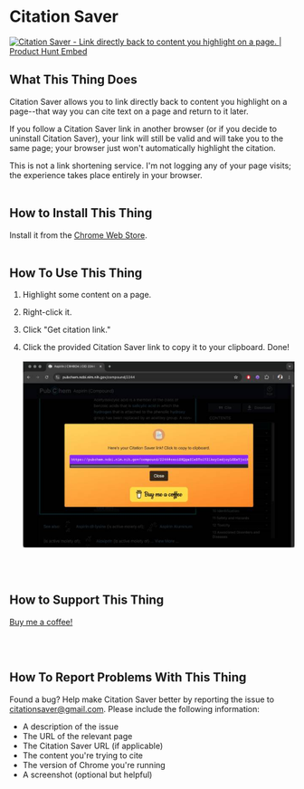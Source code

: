 # Citation Saver

<a href="https://www.producthunt.com/posts/citation-saver?utm_source=badge-featured&amp;utm_medium=badge&amp;utm_souce=badge-citation-saver" target="_blank"><img src="https://api.producthunt.com/widgets/embed-image/v1/featured.svg?post_id=177061&amp;theme=light" alt="Citation Saver - Link directly back to content you highlight on a page. | Product Hunt Embed" style="width: 250px; height: 54px;" width="250px" height="54px" /></a>
<br>

## What This Thing Does

Citation Saver allows you to link directly back to content you highlight on a page--that way you can cite text on a page and return to it later.

If you follow a Citation Saver link in another browser (or if you decide to uninstall Citation Saver), your link will still be valid and will take you to the same page; your browser just won't automatically highlight the citation.

This is not a link shortening service. I'm not logging any of your page visits; the experience takes place entirely in your browser.
<br>
<br>

## How to Install This Thing

Install it from the [Chrome Web Store](https://chrome.google.com/webstore/detail/citation-saver/kkjfcmbefhilcekbiphpfmkihbligdef).
<br>
<br>

## How To Use This Thing

1. Highlight some content on a page.

2. Right-click it.

3. Click "Get citation link."

4. Click the provided Citation Saver link to copy it to your clipboard. Done!
<br><br>
![alt text](./assets/img/screenshot.jpg "Citation Saver")
<br>
<br>

## How to Support This Thing

[Buy me a coffee!](https://buymeacoffee.com/johnpleung)

<br>
<br>

## How To Report Problems With This Thing

Found a bug? Help make Citation Saver better by reporting the issue to citationsaver@gmail.com. Please include the following information:
- A description of the issue
- The URL of the relevant page
- The Citation Saver URL (if applicable)
- The content you're trying to cite
- The version of Chrome you're running
- A screenshot (optional but helpful)